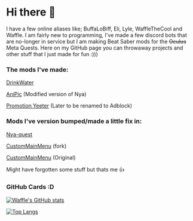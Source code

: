 # Hi there 👋

I have a few online aliases like; BuffaLoBiff, Eli, Lyle, WaffleTheCool and Waffle. I am fairly new to programming, I've made a few discord bots that are no-longer in service but I am making Beat Saber mods for the ~~Oculus~~ Meta Quests. Here on my GitHub page you can throwaway projects and other stuff that I just made for fun :)))

### The mods I've made:

[DrinkWater](https://www.github.com/WaffleTheCool/DrinkWater)

[AniPic](https://www.github.com/WaffleTheCool/AniPic) (Modified version of Nya)

[Promotion Yeeter](https://www.github.com/WaffleTheCool/PromotionYeeter) (Later to be renamed to Adblock)

### Mods I've version bumped/made a little fix in:

[Nya-quest](https://www.github.com/Futuremappermydud/nya-quest)

[CustomMainMenu](https://www.github.com/WaffleTheCool/CustomMainMenu) (fork)

[CustomMainMenu](https://www.github.com/77Z/CustomMainMenu) (Original)


Might have forgotten some stuff but thats me 👍

### GitHub Cards :D

[![Waffle's GitHub stats](https://github-readme-stats.vercel.app/api?username=WaffleTheCool&show_icons=true&layout=compact&theme=dark)](https://github.com/stuyy)

[![Top Langs](https://github-readme-stats.vercel.app/api/top-langs/?username=WaffleTheCool&layout=compact&theme=dark)](https://github.com/WaffleTheCool)

<!--
**WaffleTheCool/WaffleTheCool** is a ✨ _special_ ✨ repository because its `README.md` (this file) appears on your GitHub profile.

Here are some ideas to get you started:

- 🔭 I’m currently working on ...
- 🌱 I’m currently learning ...
- 👯 I’m looking to collaborate on ...
- 🤔 I’m looking for help with ...
- 💬 Ask me about ...
- 📫 How to reach me: ...
- 😄 Pronouns: ...
- ⚡ Fun fact: ...
-->
